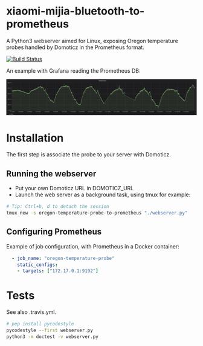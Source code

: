 # xiaomi-mijia-bluetooth-to-prometheus
A Python3 webserver aimed for Linux, exposing Oregon temperature probes handled by Domoticz in the Prometheus format.

[![Build Status](https://travis-ci.com/sdenel/oregon-temperature-probe-to-prometheus.svg?branch=master)](https://travis-ci.com/sdenel/xiaomi-mijia-bluetooth-to-prometheus)

An example with Grafana reading the Prometheus DB:

![Grafana screenshot example](grafana_screenshot_example.png)


# Installation

The first step is associate the probe to your server with Domoticz.

## Running the webserver
* Put your own Domoticz URL in DOMOTICZ_URL
* Launch the web server as a background task, using tmux for example:
```bash
# Tip: Ctrl+b, d to detach the session
tmux new -s oregon-temperature-probe-to-prometheus "./webserver.py"
```

## Configuring Prometheus
Example of job configuration, with Prometheus in a Docker container:
```yaml
  - job_name: "oregon-temperature-probe"
    static_configs:
    - targets: ["172.17.0.1:9192"]
```

# Tests
See also .travis.yml.
```bash
# pep install pycodestyle
pycodestyle --first webserver.py
python3 -m doctest -v webserver.py
```

